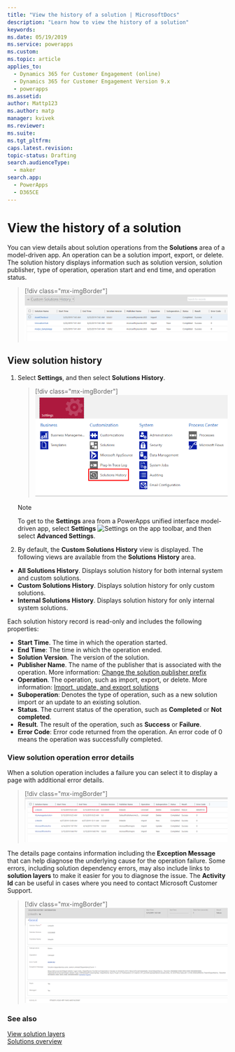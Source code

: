 ```yaml
---
title: "View the history of a solution | MicrosoftDocs"
description: "Learn how to view the history of a solution"
keywords: 
ms.date: 05/19/2019
ms.service: powerapps
ms.custom: 
ms.topic: article
applies_to: 
  - Dynamics 365 for Customer Engagement (online)
  - Dynamics 365 for Customer Engagement Version 9.x
  - powerapps
ms.assetid: 
author: Mattp123
ms.author: matp
manager: kvivek
ms.reviewer: 
ms.suite: 
ms.tgt_pltfrm: 
caps.latest.revision: 
topic-status: Drafting
search.audienceType: 
  - maker
search.app: 
  - PowerApps
  - D365CE
---
```


# View the history of a solution
You can view details about solution operations from the **Solutions** area of a model-driven app. An operation can be a solution import, export, or delete. The solution history displays information such as solution version, solution publisher, type of operation, operation start and end time, and operation status.

> [!div class="mx-imgBorder"] 
> ![](media/solutions-history-custom-view.png "Solutions history custom view")

## View solution history
1. Select **Settings**, and then select **Solutions History**.

     > [!div class="mx-imgBorder"] 
     > ![](media/solution-history-sitemap.png "Solution History area")

     > [!NOTE]
     > To get to the **Settings** area from a PowerApps unified interface model-driven app, select **Settings** ![Settings](../model-driven-apps/media/powerapps-gear.png) on the app toolbar, and then select **Advanced Settings**. 

2. By default, the **Custom Solutions History** view is displayed. The following views are available from the **Solutions History** area. 
- **All Solutions History**. Displays solution history for both internal system and custom solutions. 
- **Custom Solutions History**. Displays solution history for only custom solutions. 
- **Internal Solutions History**. Displays solution history for only internal system solutions. 

Each solution history record is read-only and includes the following properties: 
- **Start Time**. The time in which the operation started. 
- **End Time**: The time in which the operation ended. 
- **Solution Version**. The version of the solution. 
- **Publisher Name**. The name of the publisher that is associated with the operation. More information: [Change the solution publisher prefix](change-solution-publisher-prefix.md)  
- **Operation**. The operation, such as import, export, or delete. More information: [Import, update, and export solutions](import-update-export-solutions.md)
- **Suboperation**: Denotes the type of operation, such as a new solution import or an update to an existing solution. 
- **Status**. The current status of the operation, such as **Completed** or **Not completed**. 
- **Result**. The result of the operation, such as **Success** or **Failure**. 
- **Error Code**: Error code returned from the operation. An error code of 0 means the operation was successfully completed. 

### View solution operation error details 
When a solution operation includes a failure you can select it to display a page with additional error details. 

> [!div class="mx-imgBorder"] 
> ![](media/solution-history-with-failure.png "Solution history with operation error")

The details page contains information including the **Exception Message** that can help diagnose the underlying cause for the operation failure. Some errors, including solution dependency errors, may also include links to **solution layers** to make it easier for you to diagnose the issue. The **Activity Id** can be useful in cases where you need to contact Microsoft Customer Support. 

> [!div class="mx-imgBorder"] 
> ![](media/solution-history-error-details.png "Solution operation error details")

### See also
[View solution layers](solution-layers.md)  <br />
[Solutions overview](solutions-overview.md) 


